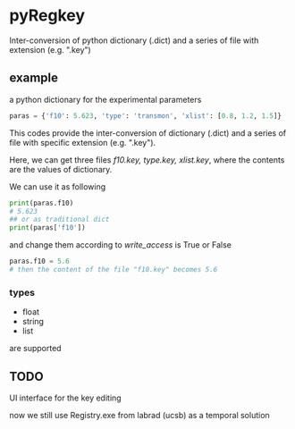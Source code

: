 # pyRegkey
Inter-conversion of python dictionary (.dict) and a series of file with extension (e.g. ".key")




## example

a python dictionary for the experimental parameters

```python
paras = {'f10': 5.623, 'type': 'transmon', 'xlist': [0.8, 1.2, 1.5]}
```

This codes provide the inter-conversion of dictionary (.dict) and a series of file with specific extension (e.g. ".key"). 

Here, we can get three files *f10.key, type.key, xlist.key*, where the contents are the values of dictionary. 



We can use it as following

```python
print(paras.f10)
# 5.623
## or as traditional dict
print(paras['f10'])
```

and change them according to *write_access* is True or False

```python
paras.f10 = 5.6 
# then the content of the file "f10.key" becomes 5.6
```





### types

- float
- string
- list

are supported 





## TODO

UI interface for the key editing



now we still use Registry.exe from labrad (ucsb) as a temporal solution





